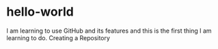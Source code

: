 # hello-world
I am learning to use GitHub and its features and this is the first thing I am learning to do. Creating a Repository
